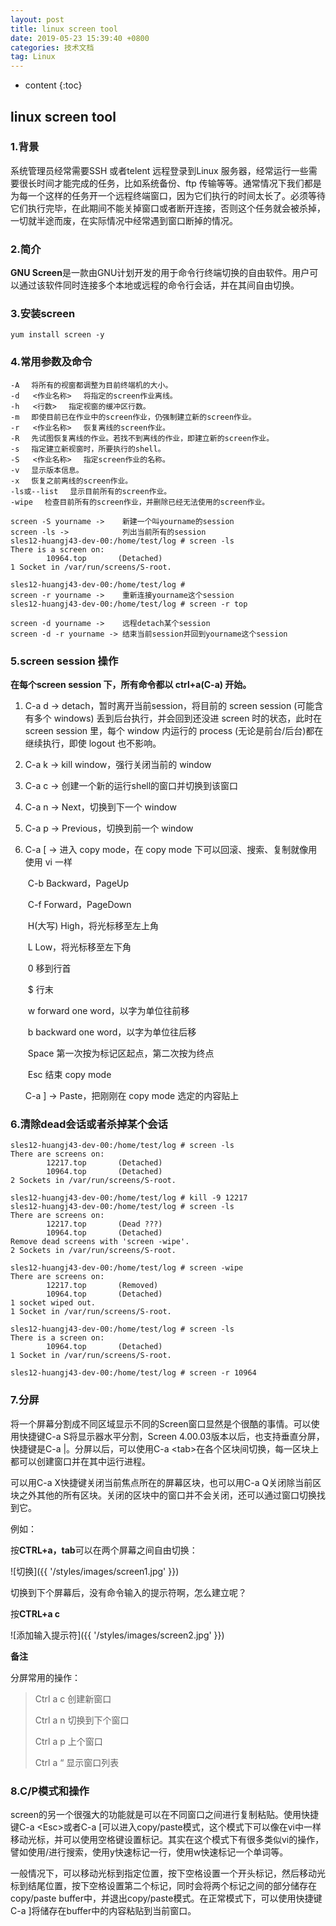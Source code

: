```yaml
---
layout: post
title: linux screen tool
date: 2019-05-23 15:39:40 +0800
categories: 技术文档
tag: Linux
---
```


* content
{:toc}
## linux screen tool ##

### 1.背景 ###

系统管理员经常需要SSH 或者telent 远程登录到Linux 服务器，经常运行一些需要很长时间才能完成的任务，比如系统备份、ftp 传输等等。通常情况下我们都是为每一个这样的任务开一个远程终端窗口，因为它们执行的时间太长了。必须等待它们执行完毕，在此期间不能关掉窗口或者断开连接，否则这个任务就会被杀掉，一切就半途而废，在实际情况中经常遇到窗口断掉的情况。

### 2.简介 ###

**GNU Screen**是一款由GNU计划开发的用于命令行终端切换的自由软件。用户可以通过该软件同时连接多个本地或远程的命令行会话，并在其间自由切换。

### 3.安装screen ###

~~~shell
yum install screen -y
~~~

### 4.常用参数及命令 ###

~~~shell
-A 　将所有的视窗都调整为目前终端机的大小。
-d   <作业名称> 　将指定的screen作业离线。
-h   <行数> 　指定视窗的缓冲区行数。
-m 　即使目前已在作业中的screen作业，仍强制建立新的screen作业。
-r   <作业名称> 　恢复离线的screen作业。
-R 　先试图恢复离线的作业。若找不到离线的作业，即建立新的screen作业。
-s 　指定建立新视窗时，所要执行的shell。
-S   <作业名称> 　指定screen作业的名称。
-v 　显示版本信息。
-x 　恢复之前离线的screen作业。
-ls或--list 　显示目前所有的screen作业。
-wipe 　检查目前所有的screen作业，并删除已经无法使用的screen作业。

screen -S yourname ->    新建一个叫yourname的session
screen -ls ->            列出当前所有的session
sles12-huangj43-dev-00:/home/test/log # screen -ls
There is a screen on:
        10964.top       (Detached)
1 Socket in /var/run/screens/S-root.

sles12-huangj43-dev-00:/home/test/log #
screen -r yourname ->    重新连接yourname这个session
sles12-huangj43-dev-00:/home/test/log # screen -r top

screen -d yourname ->    远程detach某个session
screen -d -r yourname -> 结束当前session并回到yourname这个session
~~~

### 5.screen session 操作 ###

**在每个screen session 下，所有命令都以 ctrl+a(C-a) 开始。**

1. C-a d -> detach，暂时离开当前session，将目前的 screen session (可能含有多个 windows) 丢到后台执行，并会回到还没进 screen 时的状态，此时在 screen session 里，每个 window 内运行的 process (无论是前台/后台)都在继续执行，即使 logout 也不影响。

2. C-a k -> kill window，强行关闭当前的 window

3. C-a c -> 创建一个新的运行shell的窗口并切换到该窗口

4. C-a n -> Next，切换到下一个 window 

5. C-a p -> Previous，切换到前一个 window 

6. C-a [ -> 进入 copy mode，在 copy mode 下可以回滚、搜索、复制就像用使用 vi 一样

   ​    C-b Backward，PageUp 

   ​    C-f Forward，PageDown 

   ​    H(大写) High，将光标移至左上角 

   ​    L Low，将光标移至左下角

   ​    0 移到行首 

   ​    $ 行末 

   ​    w forward one word，以字为单位往前移 

   ​    b backward one word，以字为单位往后移 

   ​    Space 第一次按为标记区起点，第二次按为终点 

   ​    Esc 结束 copy mode 

   C-a ] -> Paste，把刚刚在 copy mode 选定的内容贴上

### 6.清除dead会话或者杀掉某个会话 ###

~~~shell
sles12-huangj43-dev-00:/home/test/log # screen -ls
There are screens on:
        12217.top       (Detached)
        10964.top       (Detached)
2 Sockets in /var/run/screens/S-root.

sles12-huangj43-dev-00:/home/test/log # kill -9 12217
sles12-huangj43-dev-00:/home/test/log # screen -ls
There are screens on:
        12217.top       (Dead ???)
        10964.top       (Detached)
Remove dead screens with 'screen -wipe'.
2 Sockets in /var/run/screens/S-root.

sles12-huangj43-dev-00:/home/test/log # screen -wipe
There are screens on:
        12217.top       (Removed)
        10964.top       (Detached)
1 socket wiped out.
1 Socket in /var/run/screens/S-root.

sles12-huangj43-dev-00:/home/test/log # screen -ls
There is a screen on:
        10964.top       (Detached)
1 Socket in /var/run/screens/S-root.

sles12-huangj43-dev-00:/home/test/log # screen -r 10964
~~~

### 7.分屏 ###

将一个屏幕分割成不同区域显示不同的Screen窗口显然是个很酷的事情。可以使用快捷键C-a S将显示器水平分割，Screen 4.00.03版本以后，也支持垂直分屏，快捷键是C-a |。分屏以后，可以使用C-a \<tab\>在各个区块间切换，每一区块上都可以创建窗口并在其中运行进程。

可以用C-a X快捷键关闭当前焦点所在的屏幕区块，也可以用C-a Q关闭除当前区块之外其他的所有区块。关闭的区块中的窗口并不会关闭，还可以通过窗口切换找到它。

例如：

按**CTRL+a，tab**可以在两个屏幕之间自由切换：

![切换]({{ '/styles/images/screen1.jpg' }})

切换到下个屏幕后，没有命令输入的提示符啊，怎么建立呢？

按**CTRL+a c**

![添加输入提示符]({{ '/styles/images/screen2.jpg' }})

**备注**

分屏常用的操作：
>
>Ctrl a c       创建新窗口
>
> Ctrl a n       切换到下个窗口 
>
>Ctrl a p       上个窗口
>
> Ctrl a “       显示窗口列表

### 8.C/P模式和操作 ###

screen的另一个很强大的功能就是可以在不同窗口之间进行复制粘贴。使用快捷键C-a \<Esc\>或者C-a [可以进入copy/paste模式，这个模式下可以像在vi中一样移动光标，并可以使用空格键设置标记。其实在这个模式下有很多类似vi的操作，譬如使用/进行搜索，使用y快速标记一行，使用w快速标记一个单词等。

一般情况下，可以移动光标到指定位置，按下空格设置一个开头标记，然后移动光标到结尾位置，按下空格设置第二个标记，同时会将两个标记之间的部分储存在copy/paste buffer中，并退出copy/paste模式。在正常模式下，可以使用快捷键C-a ]将储存在buffer中的内容粘贴到当前窗口。